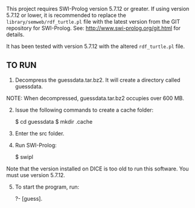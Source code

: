 This project requires SWI-Prolog version 5.7.12 or greater. If using version 5.7.12 or
lower, it is recommended to replace the `library/semweb/rdf_turtle.pl` file with the
latest version from the GIT repository for SWI-Prolog. See: http://www.swi-prolog.org/git.html for details.

It has been tested with version 5.7.12 with the altered `rdf_turtle.pl` file.

TO RUN
------
1. Decompress the guessdata.tar.bz2. It will create a directory called guessdata.

NOTE: When decompressed, guessdata.tar.bz2 occupies over 600 MB.

2. Issue the following commands to create a cache folder:

    $ cd guessdata
    $ mkdir .cache

3. Enter the src folder.
4. Run SWI-Prolog:

    $ swipl

Note that the version installed on DICE is too old to run this
software. You must use version 5.7.12.

5. To start the program, run:

    ?- [guess].


